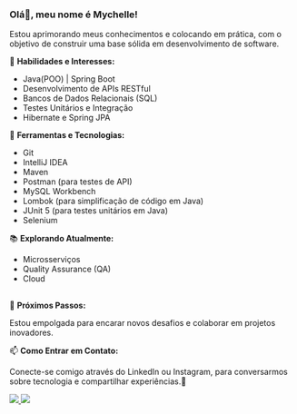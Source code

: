### Olá👋, meu nome é Mychelle!
Estou  aprimorando meus conhecimentos e colocando em prática, com o objetivo de construir uma base sólida em desenvolvimento de software.

  🚀 **Habilidades e Interesses:**
  - Java(POO) | Spring Boot
  - Desenvolvimento de APIs RESTful
  - Bancos de Dados Relacionais (SQL)
  - Testes Unitários e Integração
  -  Hibernate e Spring JPA

  🔧 **Ferramentas e Tecnologias:**
  - Git
  - IntelliJ IDEA
  - Maven
  - Postman (para testes de API)
  - MySQL Workbench
  - Lombok (para simplificação de código em Java)
  - JUnit 5 (para testes unitários em Java)
  - Selenium

  📚 **Explorando Atualmente:**
  - Microsserviços
  - Quality Assurance (QA)
  - Cloud

##

🌱 **Próximos Passos:**

Estou empolgada para encarar novos desafios e colaborar em projetos inovadores.

📫 **Como Entrar em Contato:**

Conecte-se comigo através do LinkedIn ou Instagram, para conversarmos sobre tecnologia e compartilhar experiências.🚀

<a href="https://www.linkedin.com/in/mychelle-rosa/">
<img  src ="https://img.shields.io/badge/linkedin-%230077B5.svg?style=for-the-badge&logo=linkedin&logoColor=white">
  
<a href="https://instagram.com/mychelle.rosa">
<img src ="https://img.shields.io/badge/Instagram-%23E4405F.svg?style=for-the-badge&logo=Instagram&logoColor=white">



